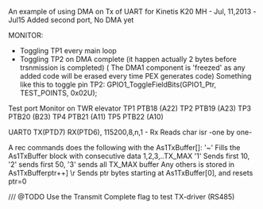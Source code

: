 An example of using DMA on Tx of UART for Kinetis K20
MH - Jul, 11,2013
-Jul15
Added second port, No DMA yet

MONITOR:
- Toggling TP1 every main loop 
- Toggling TP2 on DMA complete (it happen actually 2 bytes before trsnmission is completed)
	( The DMA1 component is 'freezed' as any added code will be erased every time PEX generates code)
		Something like this to toggle pin TP2:
		GPIO1_ToggleFieldBits(GPIO1_Ptr, TEST_POINTS, 0x02U);
  

Test 	port 	Monitor on TWR elevator
TP1 	PTB18	(A22)
TP2 	PTB19	(A23)
TP3 	PTB20	(B23)
TP4		PTB21	(A11)
TP5		PTB22	(A10)

UART0 TX(PTD7) RX(PTD6), 115200,8,n,1 - 
 Rx Reads char isr -one by one- 
 
 A rec commands does the following with the As1TxBuffer[]:
  	'~' Fills the As1TxBuffer block with consecutive data 1,2,3,..TX_MAX 
	'1' Sends first 10, '2' sends first 50, '3' sends all TX_MAX buffer
	Any others is stored in As1TxBufferptr++] 
	\r  Sends ptr bytes starting at As1TxBuffer[0], and resets ptr=0  
 
 /// @TODO Use the Transmit Complete flag to test TX-driver (RS485)
   